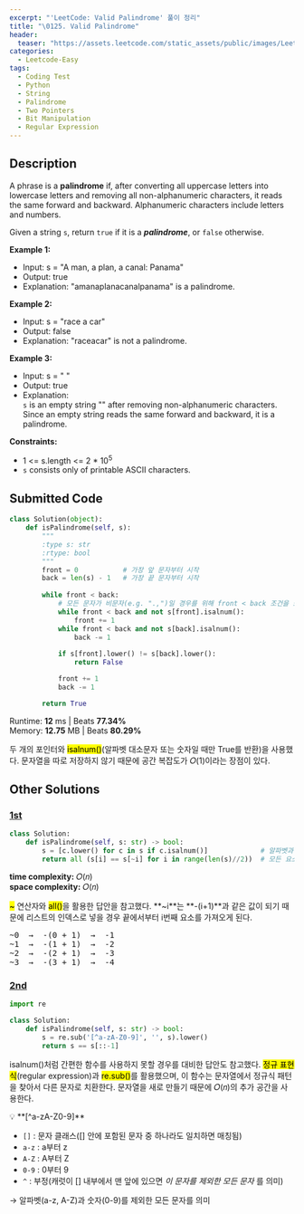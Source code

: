 ```yaml
---
excerpt: "'LeetCode: Valid Palindrome' 풀이 정리"
title: "\0125. Valid Palindrome"
header:
  teaser: "https://assets.leetcode.com/static_assets/public/images/LeetCode_Sharing.png"
categories:
  - Leetcode-Easy
tags:
  - Coding Test
  - Python
  - String
  - Palindrome
  - Two Pointers
  - Bit Manipulation
  - Regular Expression
---
```


## <i class="fa-solid fa-file-lines"></i> Description

A phrase is a **palindrome** if, after converting all uppercase letters into lowercase letters and removing all non-alphanumeric characters, it reads the same forward and backward. Alphanumeric characters include letters and numbers.

Given a string `s`, return `true` if it is a ***palindrome***, or `false` otherwise.

**Example 1:**

- Input: s = "A man, a plan, a canal: Panama"
- Output: true
- Explanation: "amanaplanacanalpanama" is a palindrome.

**Example 2:**

- Input: s = "race a car"
- Output: false
- Explanation: "raceacar" is not a palindrome.

**Example 3:**

- Input: s = " "
- Output: true
- Explanation:    
`s` is an empty string "" after removing non-alphanumeric characters.     
Since an empty string reads the same forward and backward, it is a palindrome.

**Constraints:**

- 1 <= s.length <= 2 * 10<sup>5</sup>
- `s` consists only of printable ASCII characters.

## <i class="fa-solid fa-cloud-arrow-up"></i> Submitted Code

```python
class Solution(object):
    def isPalindrome(self, s):
        """
        :type s: str
        :rtype: bool
        """
        front = 0           # 가장 앞 문자부터 시작
        back = len(s) - 1   # 가장 끝 문자부터 시작
        
        while front < back:
            # 모든 문자가 비문자(e.g. ".,")일 경우를 위해 front < back 조건을 또 추가해야 한다
            while front < back and not s[front].isalnum():  
                front += 1
            while front < back and not s[back].isalnum():
                back -= 1
            
            if s[front].lower() != s[back].lower():
                return False

            front += 1
            back -= 1

        return True
```
<i class="fa-solid fa-clock"></i> Runtime: **12** ms \| Beats **77.34%**    
<i class="fa-solid fa-memory"></i> Memory: **12.75** MB \| Beats **80.29%**

두 개의 포인터와 <mark>isalnum()</mark>(알파벳 대소문자 또는 숫자일 때만 True를 반환)을 사용했다. 문자열을 따로 저장하지 않기 때문에 공간 복잡도가 𝑂(1)이라는 장점이 있다.

## <i class="fa-solid fa-flask"></i> Other Solutions

### <a href="https://leetcode.com/problems/valid-palindrome/solutions/3864359/python-3-two-solutions-beats-99-33ms-by-tkxec/" target="_blank">1st</a>

```python
class Solution:
    def isPalindrome(self, s: str) -> bool:
        s = [c.lower() for c in s if c.isalnum()]             # 알파벳과 숫자만 남기고 모두 소문자로 변환
        return all (s[i] == s[~i] for i in range(len(s)//2))  # 모든 요소가 True일 경우에만 True를 반환
```
<i class="fa-solid fa-clock"></i> **time complexity:** 𝑂(𝑛)    
<i class="fa-solid fa-memory"></i> **space complexity:** 𝑂(𝑛)   

<mark>~</mark> 연산자와 <mark>all()</mark>을 활용한 답안을 참고했다. **~i**는 **-(i+1)**과 같은 값이 되기 때문에 리스트의 인덱스로 넣을 경우 끝에서부터 i번째 요소를 가져오게 된다.

<pre>
~0  →  -(0 + 1)  →  -1
~1  →  -(1 + 1)  →  -2
~2  →  -(2 + 1)  →  -3
~3  →  -(3 + 1)  →  -4
</pre>

### <a href="https://leetcode.com/problems/valid-palindrome/solutions/6170976/video-transforming-the-input-string-by-n-8qyj/" target="_blank">2nd</a>

```python
import re

class Solution:
    def isPalindrome(self, s: str) -> bool:
        s = re.sub('[^a-zA-Z0-9]', '', s).lower()
        return s == s[::-1]  
```
isalnum()처럼 간편한 함수를 사용하지 못할 경우를 대비한 답안도 참고했다. <mark>정규 표현식</mark>(regular expression)과 <mark>re.sub()</mark>를 활용했으며, 이 함수는 문자열에서 정규식 패턴을 찾아서 다른 문자로 치환한다. 문자열을 새로 만들기 때문에 𝑂(𝑛)의 추가 공간을 사용한다.

<div class="notice--info" markdown="1">
💡 **[^a-zA-Z0-9]**

- `[]` : 문자 클래스([] 안에 포함된 문자 중 하나라도 일치하면 매칭됨)
- `a-z` : a부터 z
- `A-Z` : A부터 Z
- `0-9` : 0부터 9
- `^` : 부정(캐럿이 [] 내부에서 맨 앞에 있으면 *이 문자를 제외한 모든 문자* 를 의미)

→ 알파벳(a-z, A-Z)과 숫자(0-9)를 제외한 모든 문자를 의미
</div>